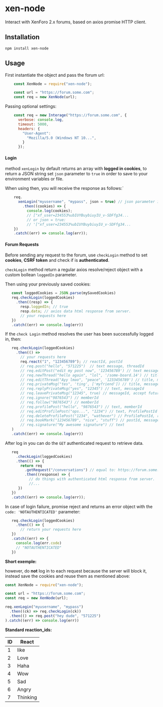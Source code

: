 # xen-node
Interact with XenForo 2.x forums, based on axios promise HTTP client.

## Installation

    npm install xen-node
    
## Usage

First instantiate the object and pass the forum url:
```javascript
    const XenNode = require("xen-node");

    const url = "https://forum.some.com";
    const req = new XenNode(url);
```
Passing optional settings:
```javascript
    const req = new Interage("https://forum.some.com", {
      verbose: console.log,
      timeout: 5000,
      headers: {
        "User-Agent":
          "Mozilla/5.0 (Windows NT 10...",
        }
      });
```

#### Login
method `xenLogin` by default returns an array with **logged in cookies**, to return a JSON string set `json` parameter to `true` 
in order to save to your environment variables or file.

When using then, you will receive the response as follows:`

```javascript
    req.
      xenLogin("myusername", "mypass", json = true) // json parameter is optional, default: false.
        .then((cookies) => {
          console.log(cookies);
          // ["xf_user=234553%ubIUYBuybiuyIU_v-SDFfg34...
          // or json = true:
          // '["xf_user=234553%ubIUYBuybiuyIU_v-SDFfg34...
    })
    .catch((err) => console.log(err));
```

#### Forum Requests
Before sending any request to the forum, use `checkLogin` method to set **cookies**, **CSRF token** and check if is **authenticated**.

`checkLogin` method return a regular axios resolve/reject object with a custom bollean `loggedIn` parameter.

Then using your previously saved cookies:

```javascript
   const loggedCookies = JSON.parse(mySavedCookies)
   req.checkLogin(loggedCookies)
     .then((resp) => {
       resp.loggedIn; // true
       resp.data; // axios data html response from server.
       // your requests here
   })
   .catch((err) => console.log(err))
```

If the `check Login` method resolves the user has been successfully logged in, then:

```javascript
   req.checkLogin(loggedCookies)
     .then(() => 
       // your requests here
       req.react("1", "123456789"); // reactId, postId
       // req.post("hello", "571225")  // text message, threadId
       // req.editPost("edit my post now", '123456789') // text message, postId
       // req.newThread("hello again", "lol", '/some-board.14') // title,  message, board relative url
       // req.editThread("Ayy lmao", "peace", '1233456789') // title, message, board relative url
       // req.privateMsg("tes", 'ting', ['myfriend']) // title, message, friend username
       // req.replyPrivateMsg("yes", "12345") // text, messageId
       // req.leavePrivateMsg("12345", true) // messageId, accept future message
       // req.ignore("9876543") // memberId
       // req.follow("9876543") // memberId
       // req.profilePost("hello", "9876543") // text, memberId
       // req.editProfilePost("ops...", "1234") // text, ProfilePostId
       // req.deleteProfilePost("1234", "wathever") // ProfilePostId, reason
       // req.bookMark("123456789", "nice", "stuff") // postId, message, labels
       // req.signature("My awesome signature") // text
   )
   .catch((err) => console.log(err))
```

After log in you can do the `GET` authenticated request to retrieve data.

```javascript
   req
     .checkLogin(loggedCookies)
     .then(() => {
       return req
         .getRequest("/conversations") // equal to: https://forum.some.com/conversations
         .then((response) => {
           // do things with authenticated html response from server.
           //...
      })
   })
   .catch((err) => console.log(err));
```

In case of login failure, promise reject and returns an error object with the `code: 'NOTAUTHENTICATED'` parameter:

```javascript
   req.checkLogin(loggedCookies)
     .then(() => {
       // return your requests here
   })
   .catch((err) => {
     console.log(err.code)
     // "NOTAUTHENTICATED"
   })
```

**Short exemple:**

however, do **not** log in to each request because the server will block it, instead save the cookies and reuse them as mentioned above:
```javascript
const XenNode = require("xen-node");

const url = "https://forum.some.com";
const req = new XenNode(url);

req.xenLogin("myusername", "mypass")
  .then((ck) => req.checkLogin(ck))
  .then(() => req.post("hey dude", "571225")
).catch((err) => console.log(err))
```

**Standard reaction_ids:**

| ID | React |
| ------ | ------ |
| 1 | like |
| 2 | Love |
| 3 | Haha |
| 4 | Wow |
| 5 | Sad |
| 6 | Angry |
| 7 | Thinking|
